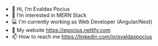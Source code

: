 - 👋 Hi, I’m Evaldas Pocius
- 👀 I’m interested in MERN Stack
- :computer: I'm currently working as Web Developer (Angular/Nest)
- :rocket: My website https://epocius.netlify.com
- 📫 How to reach me https://linkedin.com/in/evaldaspocius


